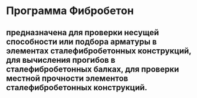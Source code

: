 # Программа Фибробетон 
## предназначена для проверки несущей способности или подбора арматуры в элементах сталефибробетонных конструкций, для вычисления прогибов в сталефибробетонных балках, для проверки местной прочности элементов сталефибробетонных конструкций.
